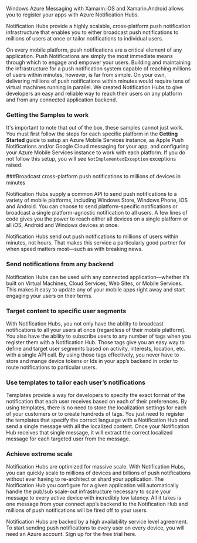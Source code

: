 
Windows Azure Messaging with Xamarin.iOS and Xamarin.Android allows you to register your apps with Azure Notification Hubs.


Notification Hubs provide a highly scalable, cross-platform push notification infrastructure that enables you to either broadcast push notifications to millions of users at once or tailor notifications to individual users.

On every mobile platform, push notifications are a critical element of any application. Push Notifications are simply the most immediate means through which to engage and empower your users. Building and maintaining the infrastructure for a push notification system capable of reaching millions of users within minutes, however, is far from simple. On your own, delivering millions of push notifications within minutes would require tens of virtual machines running in parallel. We created Notification Hubs to give developers an easy and reliable way to reach their users on any platform and from any connected application backend.

### Getting the Samples to work

It's important to note that out of the box, these samples cannot just work.  You must first follow the steps for each specific platform in the **Getting Started** guide to setup an Azure Mobile Services instance, as Apple Push Notifications and/or Google Cloud messaging for your app, and configuring your Azure Mobile Services instance to work with each platform.  If you do not follow this setup, you will see `NotImplementedException` exceptions raised.

###Broadcast cross-platform push notifications to millions of devices in minutes

Notification Hubs supply a common API to send push notifications to a variety of mobile platforms, including Windows Store, Windows Phone, iOS and Android. You can choose to send platform-specific notifications or broadcast a single platform-agnostic notification to all users. A few lines of code gives you the power to reach either all devices on a single platform or all iOS, Android and Windows devices at once.

Notification Hubs send out push notifications to millions of users within minutes, not hours. That makes this service a particularly good partner for when speed matters most—such as with breaking news.

### Send notifications from any backend

Notification Hubs can be used with any connected application—whether it’s built on Virtual Machines, Cloud Services, Web Sites, or Mobile Services. This makes it easy to update any of your mobile apps right away and start engaging your users on their terms.

### Target content to specific user segments

With Notification Hubs, you not only have the ability to broadcast notifications to all your users at once (regardless of their mobile platform). You also have the ability to subscribe users to any number of tags when you register them with a Notification Hub. Those tags give you an easy way to define and target user segments based on activity, interests, location, etc. with a single API call. By using those tags effectively, you never have to store and mange device tokens or Ids in your app’s backend in order to route notifications to particular users.

### Use templates to tailor each user’s notifications

Templates provide a way for developers to specify the exact format of the notification that each user receives based on each of their preferences. By using templates, there is no need to store the localization settings for each of your customers or to create hundreds of tags. You just need to register the templates that specify the correct language with a Notification Hub and send a single message with all the localized content. Once your Notification Hub receives that single message, it will extract the correct localized message for each targeted user from the message.

### Achieve extreme scale

Notification Hubs are optimized for massive scale. With Notification Hubs, you can quickly scale to millions of devices and billions of push notifications without ever having to re-architect or shard your application. The Notification Hub you configure for a given application will automatically handle the pub/sub scale-out infrastructure necessary to scale your message to every active device with incredibly low latency. All it takes is one message from your connect app’s backend to the Notification Hub and millions of push notifications will be fired off to your users.

Notification Hubs are backed by a high availability service level agreement. To start sending push notifications to every user on every device, you will need an Azure account. Sign up for the free trial here.
